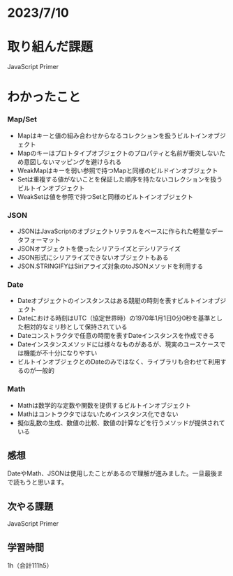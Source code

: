 # 2023/7/10
# 取り組んだ課題
JavaScript Primer

# わかったこと
### Map/Set
- Mapはキーと値の組み合わせからなるコレクションを扱うビルトインオブジェクト
- Mapのキーはプロトタイプオブジェクトのプロパティと名前が衝突しないため意図しないマッピングを避けられる
- WeakMapはキーを弱い参照で持つMapと同様のビルドインオブジェクト
- Setは重複する値がないことを保証した順序を持たないコレクションを扱うビルトインオブジェクト
- WeakSetは値を参照で持つSetと同様のビルトインオブジェクト
### JSON
- JSONはJavaScriptのオブジェクトリテラルをベースに作られた軽量なデータフォーマット
- JSONオブジェクトを使ったシリアライズとデシリアライズ
- JSON形式にシリアライズできないオブジェクトもある
- JSON.STRINGIFYはSiriアライズ対象のtoJSONメソッドを利用する
### Date
- Dateオブジェクトのインスタンスはある競艇の時刻を表すビルトインオブジェクト
- Dateにおける時刻はUTC（協定世界時）の1970年1月1日0分0秒を基準とした相対的なミリ秒として保持されている
- Dateコンストラクタで任意の時間を表すDateインスタンスを作成できる
- Dateインスタンスメソッドには様々なものがあるが、現実のユースケースでは機能が不十分になりやすい
- ビルトインオブジェクとのDateのみではなく、ライブラリも合わせて利用するのが一般的
### Math
- Mathは数学的な定数や関数を提供するビルトインオブジェクト
- Mathはコントラクタではないためインスタンス化できない
- 擬似乱数の生成、数値の比較、数値の計算などを行うメソッドが提供されている


## 感想
DateやMath、JSONは使用したことがあるので理解が進みました。一旦最後まで読もうと思います。

## 次やる課題
JavaScript Primer

## 学習時間
1h（合計111h5）
